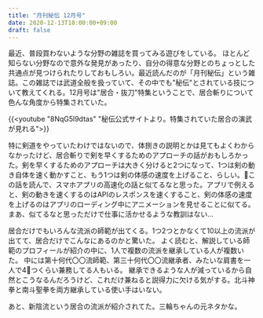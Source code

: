```yaml
---
title: "月刊秘伝 12月号"
date: 2020-12-13T18:00:00+09:00
draft: false
---
```


最近、普段買わないような分野の雑誌を買ってみる遊びをしている。
ほとんど知らない分野なので意外な発見があったり、自分の得意な分野とのちょっとした共通点が見つけられたりしておもしろい。最近読んだのが「月刊秘伝」という雑誌。この雑誌では武道全般を扱っていて、その中でも"秘伝"とされている技について教えてくれる。12月号は"居合・抜刀"特集ということで、居合斬りについて色んな角度から特集されていた。

{{<youtube "8NqG5l9dtas" "秘伝公式サイトより。特集されていた居合の演武が見れる">}}
<!-- {{<youtube "8NqG5l9dtas">}} -->

特に剣道をやっていたわけではないので、体捌きの説明とかは見てもよくわからなかったけど、居合斬りで剣を早くするためのアプローチの話がおもしろかった。剣を早くするためのアプローチは大きく分けると2つになって、1つは剣の動き自体を速く動かすこと、もう1つは剣の体感の速度を上げること、らしい。この話を読んで、スマホアプリの高速化の話と似てるなと思った。アプリで例えると、剣の動きを速くするのはAPIのレスポンスを速くすること、剣の体感の速度を上げるのはアプリのローディング中にアニメーションを見せることに似てる。まあ、似てるなと思っただけで仕事に活かせるような教訓はない…

居合だけでもいろんな流派の師範が出てくる。1つ2つとかなくて10以上の流派が出てて、居合だけでこんなにあるのかと驚いた。
よく読むと、解説している師範のプロフィールが紹介の中に、1人で複数の流派を継承している人が複数いた。
中には第十何代〇〇流師範、第三十何代〇〇流継承者、みたいな肩書を一人で4つくらい兼務してる人もいる。
継承できるような人が減っているから自然とこうなるんだろうけど、これだけ兼ねると説得力に欠ける気がする。北斗神拳と南斗聖拳を両方継承している使い手はいない。

あと、新陰流という居合の流派が紹介されてた。三輪ちゃんの元ネタかな。

